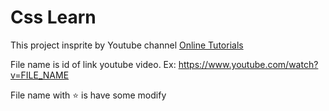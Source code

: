 # Css Learn

This project insprite by Youtube channel [Online Tutorials](https://www.youtube.com/@OnlineTutorialsYT)

File name is id of link youtube video.
Ex: https://www.youtube.com/watch?v=FILE_NAME

File name with ⭐ is have some modify
